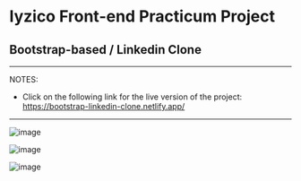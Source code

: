 # Iyzico Front-end Practicum Project

## Bootstrap-based / Linkedin Clone 

<hr>

NOTES:

- Click on the following link for the live version of the project: https://bootstrap-linkedin-clone.netlify.app/ 
<hr>

![image](https://user-images.githubusercontent.com/90147636/185168600-ce3b76fd-0c69-44ef-8e6f-175576d65656.png)

![image](https://user-images.githubusercontent.com/90147636/185144579-a27c8d69-8a42-4448-8ce9-a8288532f9e5.png)

![image](https://user-images.githubusercontent.com/90147636/185144594-5a7a8397-efe6-4d34-a229-5b04d3fd6e15.png)

